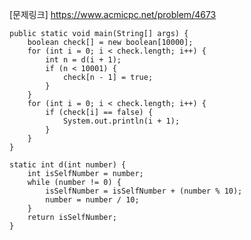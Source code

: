 [문제링크] https://www.acmicpc.net/problem/4673

	public static void main(String[] args) {
		boolean check[] = new boolean[10000];
		for (int i = 0; i < check.length; i++) {
			int n = d(i + 1);
			if (n < 10001) {
				check[n - 1] = true;
			}
		}
		for (int i = 0; i < check.length; i++) {
			if (check[i] == false) {
				System.out.println(i + 1);
			}
		}
	}

	static int d(int number) {
		int isSelfNumber = number;
		while (number != 0) {
			isSelfNumber = isSelfNumber + (number % 10);
			number = number / 10;
		}
		return isSelfNumber;
	}
